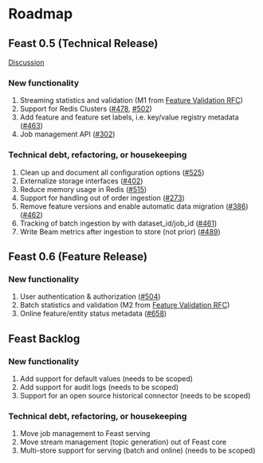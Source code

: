 # Roadmap

## Feast 0.5 \(Technical Release\)

[Discussion](https://github.com/gojek/feast/issues/527)

### New functionality

1. Streaming statistics and validation \(M1 from [Feature Validation RFC](https://docs.google.com/document/d/1TPmd7r4mniL9Y-V_glZaWNo5LMXLshEAUpYsohojZ-8/edit)\)
2. Support for Redis Clusters \([\#478](https://github.com/gojek/feast/issues/478), [\#502](https://github.com/gojek/feast/issues/502)\)
3. Add feature and feature set labels, i.e. key/value registry metadata \([\#463](https://github.com/gojek/feast/issues/463)\)
4. Job management API  \([\#302](https://github.com/gojek/feast/issues/302)\)

### Technical debt, refactoring, or housekeeping

1. Clean up and document all configuration options \([\#525](https://github.com/gojek/feast/issues/525)\)
2. Externalize storage interfaces \([\#402](https://github.com/gojek/feast/issues/402)\)
3. Reduce memory usage in Redis \([\#515](https://github.com/gojek/feast/issues/515)\)
4. Support for handling out of order ingestion \([\#273](https://github.com/gojek/feast/issues/273)\)
5. Remove feature versions and enable automatic data migration \([\#386](https://github.com/gojek/feast/issues/386)\) \([\#462](https://github.com/gojek/feast/issues/462)\)
6. Tracking of batch ingestion by with dataset\_id/job\_id \([\#461](https://github.com/gojek/feast/issues/461)\)
7. Write Beam metrics after ingestion to store \(not prior\) \([\#489](https://github.com/gojek/feast/issues/489)\)

## Feast 0.6 \(Feature Release\)

### New functionality

1. User authentication & authorization \([\#504](https://github.com/gojek/feast/issues/504)\)
2. Batch statistics and validation \(M2 from [Feature Validation RFC](https://docs.google.com/document/d/1TPmd7r4mniL9Y-V_glZaWNo5LMXLshEAUpYsohojZ-8/edit)\)
3. Online feature/entity status metadata \([\#658](https://github.com/gojek/feast/pull/658)\)

## Feast Backlog

### New functionality

1. Add support for default values \(needs to be scoped\)
2. Add support for audit logs \(needs to be scoped\)
3. Support for an open source historical connector \(needs to be scoped\)

### Technical debt, refactoring, or housekeeping

1. Move job management to Feast serving
2. Move stream management \(topic generation\) out of Feast core
3. Multi-store support for serving \(batch and online\) \(needs to be scoped\)

### 

